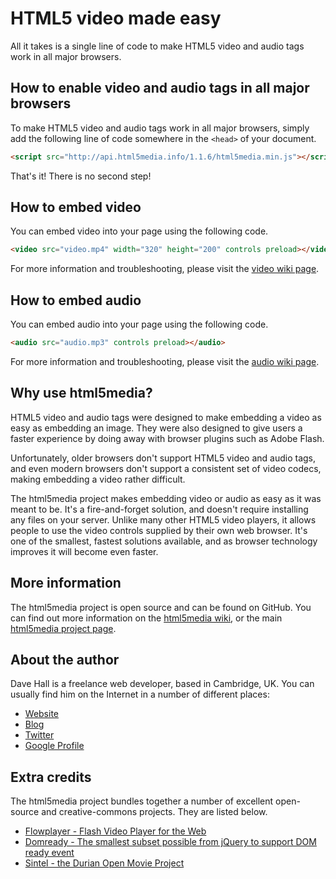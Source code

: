 HTML5 video made easy
=====================

All it takes is a single line of code to make HTML5 video and audio tags work
in all major browsers.


How to enable video and audio tags in all major browsers
--------------------------------------------------------

To make HTML5 video and audio tags work in all major browsers, simply add the
following line of code somewhere in the `<head>` of your document.

```html
<script src="http://api.html5media.info/1.1.6/html5media.min.js"></script>
```
    
That's it! There is no second step!

    
How to embed video
------------------

You can embed video into your page using the following code.

```html
<video src="video.mp4" width="320" height="200" controls preload></video>
```

For more information and troubleshooting, please visit the [video wiki page].

[video wiki page]: https://github.com/etianen/html5media/wiki/embedding-video
    
    
How to embed audio
------------------

You can embed audio into your page using the following code.

```html
<audio src="audio.mp3" controls preload></audio>
```

For more information and troubleshooting, please visit the [audio wiki page].

[audio wiki page]: https://github.com/etianen/html5media/wiki/embedding-audio
    
    
Why use html5media?
-------------------

HTML5 video and audio tags were designed to make embedding a video as easy as
embedding an image. They were also designed to give users a faster experience
by doing away with browser plugins such as Adobe Flash.

Unfortunately, older browsers don't support HTML5 video and audio tags, and
even modern browsers don't support a consistent set of video codecs, making
embedding a video rather difficult.

The html5media project makes embedding video or audio as easy as it was meant
to be. It's a fire-and-forget solution, and doesn't require installing any
files on your server. Unlike many other HTML5 video players, it allows people
to use the video controls supplied by their own web browser. It's one of the
smallest, fastest solutions available, and as browser technology improves it
will become even faster.
    
    
More information
----------------

The html5media project is open source and can be found on GitHub. You can find
out more information on the [html5media wiki], or the main [html5media project page].

[html5media wiki]: https://github.com/etianen/html5media/wiki
[html5media project page]: https://github.com/etianen/html5media


About the author
----------------

Dave Hall is a freelance web developer, based in Cambridge, UK. You can usually
find him on the Internet in a number of different places:

*   [Website](http://www.etianen.com/ "Dave Hall's homepage")
*   [Blog](http://www.etianen.com/blog/developers/ "Dave Hall's blog")
*   [Twitter](http://twitter.com/etianen "Dave Hall on Twitter")
*   [Google Profile](http://www.google.com/profiles/david.etianen "Dave Hall's Google profile")


Extra credits
-------------

The html5media project bundles together a number of excellent open-source and
creative-commons projects. They are listed below.

*   [Flowplayer - Flash Video Player for the Web](http://flowplayer.org/ "Flowplayer - Flash Video Player for the Web")
*   [Domready - The smallest subset possible from jQuery to support DOM ready event](http://code.google.com/p/domready/ "Domready - The smallest subset possible from jQuery to support DOM ready event")
*   [Sintel - the Durian Open Movie Project](http://www.sintel.org/ "Sintel - the Durian Open Movie Project")
